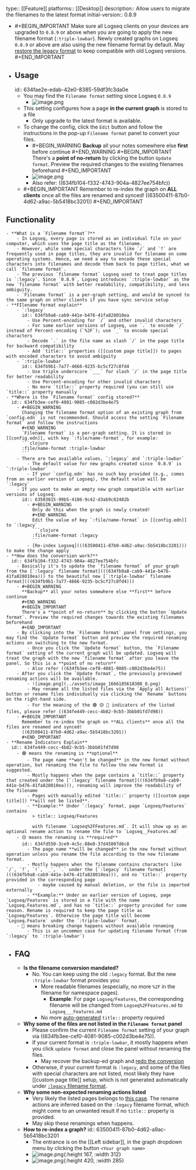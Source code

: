 type:: [[Feature]]
platforms:: [[Desktop]]
description:: Allow users to migrate the filenames to the latest format
initial-version:: 0.8.9

- #+BEGIN_IMPORTANT
  Make sure all Logseq clients on your devices are upgraded to `0.8.9` or above when you are going to apply the new filename format (`:triple-lowbar`). 
  Newly created graphs on Logseq `0.8.9` or above are also using the new filename format by default. May [restore the legacy format](((63503015-99b5-4186-9c42-d3ab9c82482b))) to keep compatible with old Logseq versions.
  #+END_IMPORTANT
- ## Usage
  id:: 634fae2e-edab-42e0-8385-59df3fc3da0e
	- You may find the `Filename format` setting since Logseq `0.8.9`
		- ![image.png](../assets/image_1666165908432_0.png)
	- This setting configures how a page **in the current graph** is stored to a file
		- Only upgrade to the latest format is available.
	- To change the config, click the `Edit` button and follow the instructions in the pop-up `Filename format` panel to convert your files.
		- #+BEGIN_WARNING
		  **Backup** all your notes somewhere else **first** before continue 
		  #+END_WARNING
		  #+BEGIN_IMPORTANT
		  There's a **point of no-return** by clicking the button `Update format`. Preview the required changes to the existing filenames beforehand
		  #+END_IMPORTANT
		- ![image.png](../assets/image_1666170051566_0.png)
		- Also refer: ((634fb104-f332-4743-904a-4827ee754bfc))
	- #+BEGIN_IMPORTANT
	  Remember to re-index the graph on **ALL clients** once all the files are renamed and synced!
	  ((63500411-87b0-4d62-a9ac-5b5418bc3201))
	  #+END_IMPORTANT
## Functionality
	- **What is a `Filename format`?**
		- In Logseq, every page is stored as an individual file on your computer, which uses the page title as the filename.
		- However, while some special characters like `/` and `?` are frequently used in page titles, they are invalid for filename on some operating systems. Hence, we need a way to encode these special characters into filenames and decode them back to page titles, what we call `filename format`.
		- The previous `filename format` Logseq used to treat page titles is `:legacy`. Since `0.8.9`, Logseq introduces `:triple-lowbar` as the new `filename format` with better readability, compatibility, and less ambiguity.
		- `Filename format` is a per-graph setting, and would be synced to the same graph on other clients if you have sync service setup
	- **FIlename format explain**
		- `:legacy`
		  id:: 634fb9a8-cab9-441e-b476-41fa828010ea
			- Use Percent-encoding for `/` and other invalid characters
			- For some earlier versions of Logseq, use `.` to encode `/` instead of Percent-encoding (`%2F`); use `_` to encode special characters
			- Decode `.` in the file name as slash `/` in the page title for backward compatibility
			- Add `title::` properties ([[custom page title]]) to pages with encoded characters to avoid ambiguity
		- `:triple-lowbar`
		  id:: 634fb9b1-7a77-4666-9235-bc5cf27c8fd4
			- Use triple underscore `___` for slash `/` in the page title for better readability
			- Use Percent-encoding for other invalid characters
			- No more `title::` property required (you can still use `title::` property manually
	- **Where is the `Filename format` config stored?**
	  id:: 634fb3ee-cef0-4081-9085-c002d3be4e75
		- #+BEGIN_WARNING
		  Changing the filename format option of an existing graph from `config.edn` is not recommended. Should access the setting `Filename format` and follow the instructions 
		  #+END_WARNING
		  `Filename format` is a per-graph setting. It is stored in [[config.edn]], with key `:file/name-format`, for example:
		  ```clojure
		  :file/name-format :triple-lowbar
		  ```
		- There are two available values, `:legacy` and `:triple-lowbar`
			- The default value for new graphs created since `0.8.9` is `:triple-lowbar`
			- If your `config.edn` has no such key provided (e.g., comes from an earlier version of Logseq), the default value will be `:legacy`
		- If you want to make an empty new graph compatible with earlier versions of Logseq:
		  id:: 63503015-99b5-4186-9c42-d3ab9c82482b
			- #+BEGIN_WARNING
			  Only do this when the graph is newly created!
			  #+END_WARNING
			  Edit the value of key `:file/name-format` in [[config.edn]] to `:legacy`
			  ```clojure
			  :file/name-format :legacy
			  ```
			- [Re-index Logseq](((63500411-87b0-4d62-a9ac-5b5418bc3201))) to make the change apply
	- **How does the conversion work?**
	  id:: 634fb104-f332-4743-904a-4827ee754bfc
		- Basically it's to update the `filename format` of your graph from the [`:legacy` filename format](((634fb9a8-cab9-441e-b476-41fa828010ea))) to the beautiful new [`:triple-lowbar` filename format](((634fb9b1-7a77-4666-9235-bc5cf27c8fd4)))
		- #+BEGIN_WARNING
		  **Backup** all your notes somewhere else **first** before continue 
		  #+END_WARNING
		  #+BEGIN_IMPORTANT
		  There's a **point of no-return** by clicking the button `Update format`. Preview the required changes towards the existing filenames beforehand
		  #+END_IMPORTANT
		- By clicking into the `Filename format` panel from settings, you may find the `Update format` button and preview the required renaming actions on switching to the new format.
			- Once you click the `Update format` button, the `Filename format` setting of the current graph will be updated. Logseq will treat the graph with the new `filename format` after you leave the panel. So this is a **point of no return**
			- Also refer ((634fb3ee-cef0-4081-9085-c002d3be4e75))
		- After you click the `Update format`, the previously previewed renaming actions will be available.
			- ![image.png](../assets/image_1666185618308_0.png)
			- May rename all the listed files via the `Apply all Actions!` button or rename files individually via clicking the `Rename` buttons on the right-hand side.
			- For the meaning of the 🟢 🟡 🔴 indicators of the listed files, please refer ((634fe449-cecc-4b82-9cb5-3bbb01fd7d98))
		- #+BEGIN_IMPORTANT
		  Remember to re-index the graph on **ALL clients** once all the files are renamed and synced!
		  ((63500411-87b0-4d62-a9ac-5b5418bc3201))
		  #+END_IMPORTANT
	- **Rename Indicators Explain**
	  id:: 634fe449-cecc-4b82-9cb5-3bbb01fd7d98
		- 🟢 means the renaming is **optional**
			- The page name **won't be changed** in the new format without operation, but renaming the file to follow the new format is suggested.
			- Mostly happens when the page contains a `title::` property that created under the [`:legacy` filename format](((634fb9a8-cab9-441e-b476-41fa828010ea))), renaming will improve the readability of the filename
			- Pages with manually edited `title::` property ([[custom page title]]) **will not be listed**.
			- **Example:** Under `:legacy` format, page `Logseq/Features` contains
			  > title:: Logseq/Features
			  
			  with filename `Logseq%2FFeatures.md`. It will show up as an optional rename action to rename the file to `Logseq__Features.md`
		- 🟡 means the renaming is **required**
		  id:: 634fd550-3ce9-4c5c-88e0-37d45007d6c8
			- The page name **will be changed** in the new format without operation unless you rename the file according to the new filename format.
			- Mostly happens when the filename contains characters like `/`, `?`, `!`, `_`, `.` under the [`:legacy` filename format](((634fb9a8-cab9-441e-b476-41fa828010ea))), and no `title::` property provided in the corresponding page
				- maybe caused by manual deletion, or the file is imported externally
			- **Example:** Under an earlier version of Logseq, page `Logseq/Features` is stored in a file with the name `Logseq.Features.md`, and has no `title::` property provided for some reason. Rename is required to keep the page title as `Logseq/Features`. Otherwise the page title will become `Logseq.Feature` under the `:triple-lowbar` format.
		- 🔴 means breaking change happens without available renaming
			- This is an uncommon case for updating filename format (from `:legacy` to `:triple-lowbar`)
- ## FAQ
	- **Is the filename conversion mandated?**
		- No. You can keep using the old `:legacy` format. But the new `:triple-lowbar` format provides you:
			- More readable filenames (especially, no more `%2F` in the filename for namespace pages).
				- **Example**: For page `Logseq/Features`, the corresponding filename will be changed from `Logseq%2FFeatures.md` to `Logseq___Features.md`
			- No more [auto-generated](((634faa53-1294-4fc8-8343-e2edc39eb755))) `title::` property required
	- **Why some of the files are not listed in the `Filename format` panel**
		- Please confirm the current `Filename format` setting of your graph via ((634fb3ee-cef0-4081-9085-c002d3be4e75)).
		- If your current format is `:triple-lowbar`, it mostly happens when you click `update format` and close the panel without renaming the files.
			- May recover the backup-ed graph and [redo the conversion](((634fb104-f332-4743-904a-4827ee754bfc)))
		- Otherwise, if your current format is `:legacy`, and some of the files with special characters are not listed, most likely they have [[custom page title]] setup, which is not generated automatically under [`:legacy` filename format](((634fb9a8-cab9-441e-b476-41fa828010ea))).
	- **Why some non-expected renaming actions listed**
		- Very likely the listed pages belongs to [this case](((634fd550-3ce9-4c5c-88e0-37d45007d6c8))). The rename actions are inferred based on the `:legacy` filename format, which might come to an unwanted result if no `title::` property is provided.
		- May skip these renamings when happens.
	- **How to re-index a graph?**
	  id:: 63500411-87b0-4d62-a9ac-5b5418bc3201
		- The entrance is on the [[Left sidebar]], in the graph dropdown menu by clicking the button `<Your graph name>`
		- ![image.png](../assets/image_1666188586117_0.png){:height 167, :width 312}
		- ![image.png](../assets/image_1666188369625_0.png){:height 420, :width 285}
